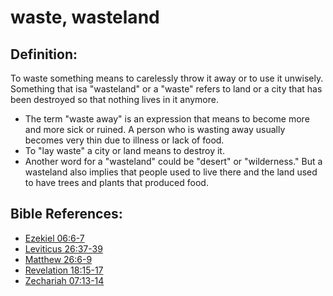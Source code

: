 # waste, wasteland #

## Definition: ##

To waste something means to carelessly throw it away or to use it unwisely. Something that isa  "wasteland" or a "waste" refers to land or a city that has been destroyed so that nothing lives in it anymore. 

* The term "waste away" is an expression that means to become more and more sick or ruined. A person who is wasting away usually becomes very thin due to illness or lack of food.
* To "lay waste" a city or land means to destroy it.
* Another word for a "wasteland" could be "desert" or "wilderness." But a wasteland also implies that people used to live there and the land used to have trees and plants that produced food.

## Bible References: ##

* [Ezekiel 06:6-7](en/tn/ezk/help/06/06)
* [Leviticus 26:37-39](en/tn/lev/help/26/37)
* [Matthew 26:6-9](en/tn/mat/help/26/06)
* [Revelation 18:15-17](en/tn/rev/help/18/15)
* [Zechariah 07:13-14](en/tn/zec/help/07/13)